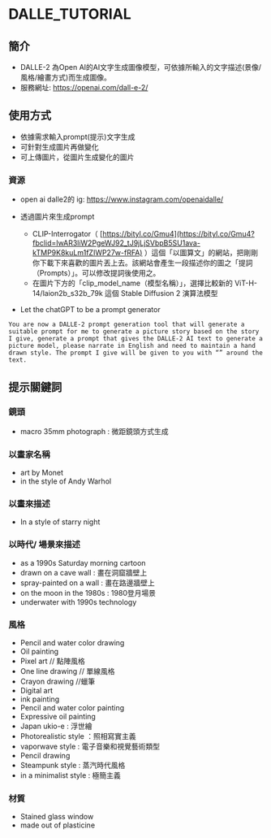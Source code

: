 # DALLE_TUTORIAL

## 簡介

- DALLE-2 為Open AI的AI文字生成圖像模型，可依據所輸入的文字描述(景像/風格/繪畫方式)而生成圖像。
- 服務網址: https://openai.com/dall-e-2/

## 使用方式

- 依據需求輸入prompt(提示)文字生成
- 可針對生成圖片再做變化
- 可上傳圖片，從圖片生成變化的圖片

### 資源

- open ai dalle2的 ig: https://www.instagram.com/openaidalle/
- 透過圖片來生成prompt

  - CLIP-Interrogator（ [https://bityl.co/Gmu4](https://bityl.co/Gmu4?fbclid=IwAR3liW2PgeWJ92_tJ9jLjSVbpB5SU1ava-kTMP9K8kuLm1fZIWP27w-fRFA) ）這個「以圖算文」的網站，把剛剛你下載下來喜歡的圖片丟上去。該網站會產生一段描述你的圖之「提詞（Prompts）」。可以修改提詞後使用之。
  - 在圖片下方的「clip_model_name（模型名稱）」，選擇比較新的 ViT-H-14/laion2b_s32b_79k 這個 Stable Diffusion 2 演算法模型
- Let the chatGPT to be a prompt generator

```
You are now a DALLE-2 prompt generation tool that will generate a suitable prompt for me to generate a picture story based on the story I give, generate a prompt that gives the DALLE-2 AI text to generate a picture model, please narrate in English and need to maintain a hand drawn style. The prompt I give will be given to you with “” around the text.
```


## 提示關鍵詞

### 鏡頭

- macro 35mm photograph : 微距鏡頭方式生成

### 以畫家名稱

- art by Monet
- in the style of Andy Warhol

### 以畫來描述

- In a style of starry night 

### 以時代/ 場景來描述

- as a 1990s Saturday morning cartoon
- drawn on a cave wall : 畫在洞窟牆壁上
- spray-painted on a wall : 畫在路邊牆壁上
- on the moon in the 1980s : 1980登月場景
- underwater with 1990s technology

### 風格

- Pencil and water color drawing 
- Oil painting 
- Pixel art // 點陣風格
- One line drawing // 單線風格
- Crayon drawing //蠟筆
- Digital art
- ink painting
- Pencil and water color painting
- Expressive oil painting
- Japan ukio-e : 浮世繪
- Photorealistic style ：照相寫實主義
- vaporwave style : 電子音樂和視覺藝術類型
- Pencil drawing
- Steampunk style : 蒸汽時代風格
- in a minimalist style : 極簡主義

### 材質

- Stained glass window 
- made out of plasticine
